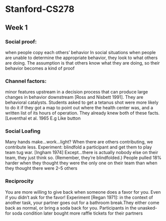 # Stanford-CS278

## Week 1
 
### Social proof: 
when people copy each others’ behavior
In social situations when people are 
unable to determine the appropriate 
behavior, they look to what others are 
doing. 
The assumption is that others know 
what they are doing, so their behavior 
becomes a kind of proof

### Channel factors: 
minor features upstream in a decision process that 
can produce large changes in behavior downstream [Ross and 
Nisbett 1991]. They are behavioral catalysts.
Students asked to get a tetanus shot were more likely to do it if they got 
a map to point out where the health center was, and a written list of its 
hours of operation. They already knew both of these facts. [Leventhal et 
al. 1965
E.g Like button

### Social Loafing
Many hands make…work…light?
When there are others contributing, we contribute less.
Experiment: blindfold a participant and get them to play team tug war. [Ingham 1974]
Except…there is actually nobody else on their team, they just think so. 
(Remember, they’re blindfolded.)
People pulled 18% harder when they thought they were the only one on 
their team than when they thought there were 2–5 others

### Reciprocity
You are more willing to give back when someone does a favor for 
you. Even if you didn’t ask for the favor!
Experiment [Regan 1971]: in the context of another task, your 
partner goes out for a bathroom break.They either come back as 
normal, or bring a soda back for you. 
Participants in the unasked-for soda condition later bought more raffle 
tickets for their partners